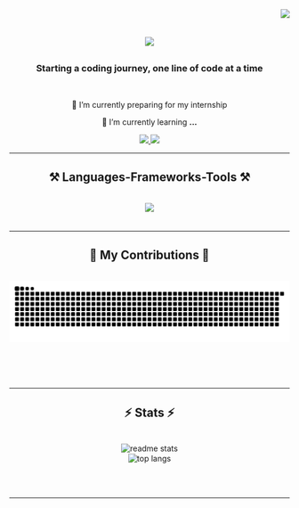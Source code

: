 <img align="right" src="https://visitor-badge.laobi.icu/badge?page_id=edaprgs.edaprgs" />

<h1 align="center">
    <img src="https://readme-typing-svg.herokuapp.com/?font=Righteous&size=35&center=true&vCenter=true&width=500&height=70&duration=4000&lines=Hello+World!+🌍;+I'm+Eda+Grace+Paragoso;&color=FB6F92" />
</h1>

<h3 align="center">Starting a coding journey, one line of code at a time</h3>

<br/>

<div align="center">
 
 🔭 I’m currently preparing for my internship
 
 🌱 I’m currently learning **...**

 </div>
 
<div align="center"> 
  <a href="mailto:edaparagoso2002@gmail.com">
    <img src="https://img.shields.io/badge/Gmail-333333?style=for-the-badge&logo=gmail&logoColor=FB6F92" target="_blank" />
  </a>
  <a href="https://linkedin.com/in/eda-grace-paragoso" target="_blank">
    <img src="https://img.shields.io/badge/LinkedIn-0077B5?style=for-the-badge&logo=linkedin&logoColor=white" target="_blank" />
  </a>
</div>

 <hr/>
 
<h2 align="center">⚒️ Languages-Frameworks-Tools ⚒️</h2>
<br/>
<div align="center">
    <img src="https://skillicons.dev/icons?i=c,cpp,python,html,css,flask,figma,mysql,bitbucket" />
</div>

<br/>
<hr/>

<div align="center">
  <h2>🐍 My Contributions 🐍</h2>
  <br>
  <img alt="snake eating my contributions" src="https://raw.githubusercontent.com/edaprgs/edaprgs/output/github-contribution-grid-snake.svg" />
  
  <br/><br/><br/>
</div>

<hr/>

<h2 align="center">⚡ Stats ⚡</h2>
<br>
<div align=center>
  
  <img width=390 src="https://github-readme-stats.vercel.app/api?username=edaprgs&count_private=true&show_icons=true&theme=react&rank_icon=github&border_radius=10" alt="readme stats" />
  <br/>
  <img width=325 align="center" src="https://github-readme-stats.vercel.app/api/top-langs/?username=edaprgs&hide=HTML&langs_count=8&layout=compact&theme=react&border_radius=10&size_weight=0.5&count_weight=0.5&exclude_repo=github-readme-stats" alt="top langs" />
</div>

<br/><br/>

<hr/>
